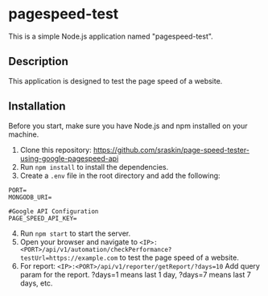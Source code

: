 # pagespeed-test

This is a simple Node.js application named "pagespeed-test".

## Description

This application is designed to test the page speed of a website. 

## Installation

Before you start, make sure you have Node.js and npm installed on your machine.

1. Clone this repository: https://github.com/sraskin/page-speed-tester-using-google-pagespeed-api
2. Run `npm install` to install the dependencies.
3. Create a `.env` file in the root directory and add the following:
```
PORT=
MONGODB_URI=

#Google API Configuration
PAGE_SPEED_API_KEY=
```
4. Run `npm start` to start the server.
5. Open your browser and navigate to `<IP>:<PORT>/api/v1/automation/checkPerformance?testUrl=https://example.com` to test the page speed of a website.
6. For report: `<IP>:<PORT>/api/v1/reporter/getReport/?days=10` Add query param for the report. ?days=1 means last 1 day, ?days=7 means last 7 days, etc.

